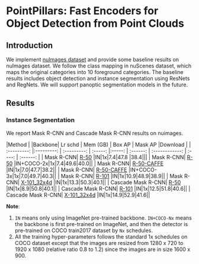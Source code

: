 # PointPillars: Fast Encoders for Object Detection from Point Clouds

## Introduction

We implement [nuImages dataset](https://www.nuscenes.org/nuimages) and provide some baseline results on nuImages dataset.
We follow the class mapping in nuScenes dataset, which maps the original categories into 10 foreground categories.
The baseline results includes object detection and instance segmentation using ResNets and RegNets.
We will support panoptic segmentation models in the future.


## Results

### Instance Segmentation

We report Mask R-CNN and Cascade Mask R-CNN results on nuimages.

|Method |  |Backbone| Lr schd | Mem (GB) | Box AP  | Mask AP  |Download |
| :---------: |:---------: | :---------: | :-----: |:-----: | :------: | :------------: | :----: | :------: |
| Mask R-CNN| [R-50](./mask_rcnn_r50_fpn_1x_nuim.py) |IN|1x|7.4|47.8 |38.4|||
| Mask R-CNN| [R-50](./mask_rcnn_r50_fpn_coco-2x_1x_nuim.py) |IN+COCO-2x|1x|7.4|49.6|40.0||
| Mask R-CNN| [R-50-CAFFE](./mask_rcnn_r50_caffe_fpn_1x_nuim.py) |IN|1x|7.0|47.7|38.2||
| Mask R-CNN| [R-50-CAFFE](./mask_rcnn_r50_caffe_fpn_coco-3x_1x_nuim.py) |IN+COCO-3x|1x|7.0|49.7|40.3||
| Mask R-CNN| [R-101](./mask_rcnn_r101_fpn_1x_nuim.py) |IN|1x|10.9|48.9|38.9||
| Mask R-CNN| [X-101_32x4d](./mask_rcnn_x101_32x4d_fpn_1x_nuim.py) |IN|1x|13.3|50.3|40.1||
| Cascade Mask R-CNN| [R-50](./cascade_mask_rcnn_r50_fpn_1x_nuim.py) |IN|1x|8.9|50.8|40.1||
| Cascade Mask R-CNN| [R-101](./cascade_mask_rcnn_r101_fpn_1x_nuim.py) |IN|1x|12.5|51.8|40.6||
| Cascade Mask R-CNN| [X-101_32x4d](./cascade_mask_rcnn_x101_32x4d_fpn_1x_nuim.py) |IN|1x|14.9|52.9|41.6||

**Note**:
1. `IN` means only using ImageNet pre-trained backbone. `IN+COCO-Nx` means the backbone is first pre-trained on ImageNet, and then the detector is pre-trained on COCO train2017 dataset by `Nx` schedules.
2. All the training hyper-parameters follows the standard 1x schedules on COCO dataset except that the images are resized from
1280 x 720 to 1920 x 1080 (relative ratio 0.8 to 1.2) since the images are in size 1600 x 900.
